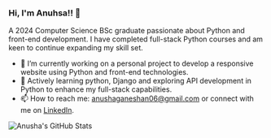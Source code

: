 ### Hi, I'm Anuhsa!! 👋

A 2024 Computer Science BSc graduate passionate about Python and front-end development. 
I have completed full-stack Python courses and am keen to continue expanding my skill set.

- 🔭 I’m currently working on a personal project to develop a responsive website using Python and front-end technologies.
- 🌱 Actively learning python, Django and exploring API development in Python to enhance my full-stack capabilities.
- 📫 How to reach me: anushaganeshan06@gmail.com or connect with me on [LinkedIn](https://www.linkedin.com/in/anusha-ganeshan123/).


![Anusha's GitHub Stats](https://github-readme-stats.vercel.app/api?username=AnushaGaneshan06&show_icons=true&theme=radical)

